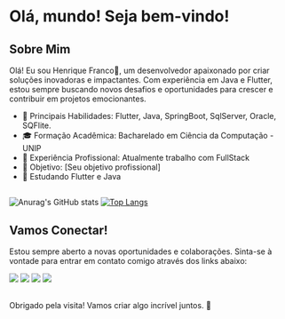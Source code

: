 # Olá, mundo! Seja bem-vindo!
## Sobre Mim
Olá! Eu sou Henrique Franco👋, um desenvolvedor apaixonado por criar soluções inovadoras e impactantes. Com experiência em Java e Flutter, estou sempre buscando novos desafios e oportunidades para crescer e contribuir em projetos emocionantes.

- 🌟 Principais Habilidades: Flutter, Java, SpringBoot, SqlServer, Oracle, SQFlite.
- 🎓 Formação Acadêmica: Bacharelado em Ciência da Computação - UNIP
- 💼 Experiência Profissional: Atualmente trabalho com FullStack
- 🎯 Objetivo: [Seu objetivo profissional]
- 🌱 Estudando Flutter e Java

##

![Anurag's GitHub stats](https://github-readme-stats.vercel.app/api?username=henriquefrancoa&show_icons=true&theme=transparent&locale=pt-br&hide_rank=true)
[![Top Langs](https://github-readme-stats.vercel.app/api/top-langs/?username=henriquefrancoa&layout=donut&locale=pt-br)](https://github.com/HenriqueFrancoA)


## Vamos Conectar!
Estou sempre aberto a novas oportunidades e colaborações. Sinta-se à vontade para entrar em contato comigo através dos links abaixo:
<div>
  <a href="https://github.com/HenriqueFrancoA" target="_blank"> <img src="https://img.shields.io/badge/GitHub-100000?style=for-the-badge&logo=github&logoColor=white" target="_blank"></a>
  <a href="https://www.linkedin.com/in/henrique-franco-43a98520b/" target="_blank"> <img src="https://img.shields.io/badge/LinkedIn-0077B5?style=for-the-badge&logo=linkedin&logoColor=white" target="_blank"></a>
  <a href="https://play.google.com/store/apps/developer?id=Henrique+Franco" target="_blank"> <img src="https://img.shields.io/badge/Google_Play-414141?style=for-the-badge&logo=google-play&logoColor=white" target="_blank"></a>
  <a href="https://henriquefrancoa.github.io/portifolio/" target="_blank"> <img src="https://img.shields.io/badge/React-20232A?style=for-the-badge&logo=react&logoColor=61DAFB" target="_blank"></a>
</div>

## 

Obrigado pela visita! Vamos criar algo incrível juntos. 🚀
